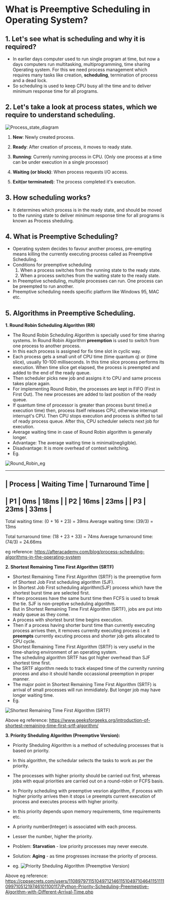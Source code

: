 # What is Preemptive Scheduling in Operating System?
## 1. Let's see what is scheduling and why it is required?
* In earlier days computer used to run single program at time, but now a days computers run multitasking, multiprogramming, time sharing Operating system. For this we need process management which requires many tasks like creation, **scheduling**, termination of process and a dead lock.
* So scheduling is used to keep CPU busy all the time and to deliver minimum response time for all programs.

## 2. Let's take a look at process states, which we require to understand scheduling.

![Process_state_diagram](process_states_diagram.jpg)

1. **New**: Newly created process. 

2. **Ready**: After creation of process, it moves to ready state.

3. **Running**: Currenly running process in CPU. (Only one process at a time can be under execution in a single processor)

4. **Waiting (or block)**: When process requests I/O access.

5. **Exit(or terminated)**: The process completed it's execution.

## 3. How scheduling works?
* It determines which process is in the ready state, and should be moved to the running state to deliver minimum response time for all programs is known as Process sheduling.

## 4. What is Preemptive Scheduling?
* Operating system decides to favour another process, pre-empting means killing the currently executing process called as Preemptive Scheduling.
* Conditions for preemptive scheduling
  1. When a process switches from the running state to the ready state.
  2. When a process switches from the waiting state to the ready state.
* In Preemptive scheduling, multiple processes can run. One process can be preempted to run another.
* Preemptive scheduling needs specific platform like Windows 95, MAC etc.

## 5. Algorithms in Preemptive Scheduling.
**1. Round Robin Scheduling Algorithm (RR)**
   * The Round Robin Scheduling Algorithm is specially used for time sharing systems. In Round Robin Algorithm **preemption** is used to switch from one process to another process.
   * In this each process is assigned for fix time slot in cyclic way.
   * Each process gets a small unit of CPU time (time quantum q) or (time slice), usually 10-100 milliseconds. In this time slice process performs its execution. When time slice get elapsed, the process is preempted and added to the end of the ready queue.
   * Then scheduler picks new job and assigns it to CPU and same process takes place again.
   * For implementing Round Robin, the processes are kept in FIFO (First in First Out).
   The new processes are added to last position of the ready queue.
   * If quantum time of processor is greater than process burst time(i.e execution time) then, process itself releases CPU, otherwise interrupt interrupt's CPU. Then CPU stops execution and process is shifted to tail of ready process queue. After this, CPU scheduler selects next job for execution.
   * Average waiting time in case of Round Robin algorithm is generally longer.
   * Advantage: The average waiting time is minimal(negligible).
   * Disadvantage: It is more overhead of context switching.
   * Eg. 

   ![Round_Robin_eg](roundrobineg.png)

   ---------------------------------------------
| Process | Waiting Time | Turnaround Time  |
---------------------------------------------
|   P1    |     0ms      |      18ms        |
|   P2    |     16ms     |      23ms        |
|   P3    |     23ms     |      33ms        |
---------------------------------------------
Total waiting time: (0 + 16 + 23) = 39ms
Average waiting time: (39/3) = 13ms

Total turnaround time: (18 + 23 + 33) = 74ms
Average turnaround time: (74/3) = 24.66ms


eg reference: https://afteracademy.com/blog/process-scheduling-algorithms-in-the-operating-system

**2. Shortest Remaining Time First Algorithm (SRTF)**
 * Shortest Remaining Time First Algorithm (SRTF) is the preemptive form of Shortest Job First scheduling algorithm (SJF).
 * In Shortest Job First scheduling algorithm(SJF) process which have the shortest burst time are selected first.
 * If two processes have the same burst time then FCFS is used to break the tie. SJF is non-preptive scheduling algorithm.
 * But in Shortest Remaining Time First Algorithm (SRTF), jobs are put into ready queue as they come.
 * A process with shortest burst time begins execution.
 * Then if a process having shorter burst time than currently executing process arrives then, it removes currenlty executing process i.e it **preempts** currently excuting process and shorter job gets allocated to CPU cycle.
 * Shortest Remaining Time First Algorithm (SRTF) is very useful in the time-sharing environment of an operating system.
 * The scheduling algorithm SRTF has got higher overhead than SJF shortest time first.
 * The SRTF algorithm needs to track elasped time of the currenlty running process and also it should handle occassional preemption in proper manner.
 * The major point in Shortest Remaining Time First Algorithm (SRTF) is arrival of small processes will run immidiately. But longer job may have longer waiting time. 
 * Eg.

  ![Shortest Remaining Time First Algorithm (SRTF)](SRTF.jpg)
  
  Above eg reference: https://www.geeksforgeeks.org/introduction-of-shortest-remaining-time-first-srtf-algorithm/

**3. Priority Sheduling Algorithm (Preemptive Version):**
 * Priority Sheduling Algorithm is a method of scheduling processes that is based on priority. 
 * In this algorithm, the schedular selects the tasks to work as per the priority.
 * The processes with higher priority should be carried out first, whereas jobs with equal priorities are carried out on a round-robin or FCFS basis.
 * In Priority scheduling with preemptive vesrion algorithm, if process with higher priority arrives then it stops i.e preempts current execution of process and executes process with higher priority.
 * In this priority depends upon memory requirements, time requirements etc.
 * A priority number(Integer) is associated with each process.
 * Lesser the number, higher the priority.
 * Problem: **Starvation** - low priority processes may never execute.
 * Solution: **Aging** - as time progresses increase the priority of process.

 * eg.
 ![Priority Sheduling Algorithm (Preemptive Version)](Priority_scheduling.jpg)


 Above eg reference: https://cppsecrets.com/users/1108979711510497121461151049710464115111109971051219746101100117/Python-Priority-Scheduling-Preemeptive-Algorithm-with-Different-Arrival-Time.php


















